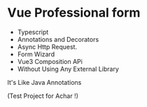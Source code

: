 # Vue Professional form


- Typescript
- Annotations and Decorators
- Async Http Request.
- Form Wizard
- Vue3 Composition APi
- Without Using Any External Library

It's Like Java Annotations 

(Test Project for Achar !)